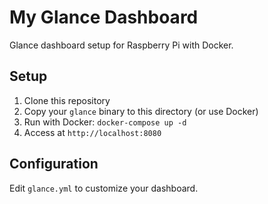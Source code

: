 # My Glance Dashboard

Glance dashboard setup for Raspberry Pi with Docker.

## Setup

1. Clone this repository
2. Copy your `glance` binary to this directory (or use Docker)
3. Run with Docker: `docker-compose up -d`
4. Access at `http://localhost:8080`

## Configuration

Edit `glance.yml` to customize your dashboard.
